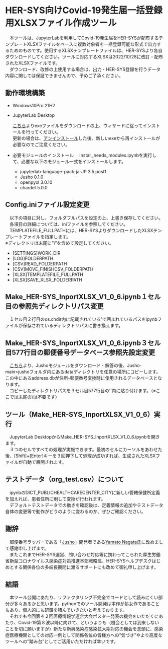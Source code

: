 # HER-SYS向けCovid-19発生届一括登録用XLSXファイル作成ツール
　本ツールは、JupyterLabを利用してCovid-19発生届をHER-SYSが配布するテンプレートXLSXファイルをベースに複数対象者を一括登録可能な形式で出力するためのものです。使用するXLSXテンプレートファイルは、HER-SYSより各自ダウンロードしてください。ツールに対応するXLSXは2022/10/28に改訂・配布されたXLSXファイルです。  
　ダウンロード、改修の上使用する場合は、出力・HER-SYS登録を行うデータ内容に関しては保証できませんので、予めご了承ください。
## 動作環境構築
- Windows10Pro 21H2  
- JupyterLab Desktop
  
  [こちら](https://github.com/jupyterlab/jupyterlab-desktop/releases/latest/download/JupyterLab-Setup-Windows.exe)よりexeファイルをダウンロードの上、ウィザードに従ってインストールを行ってください。  
  更新の場合は、[アンインストール](https://github.com/jupyterlab/jupyterlab-desktop/blob/master/user-guide.md#windows)した後、新しいexeから再インストールが必要なのでご注意ください。
- 必要モジュールのインストール
　Install_needs_modules.ipynbを実行して、必要な以下のモジュール一式をインストールします。  
  - jupyterlab-language-pack-ja-JP 3.5.post1
  - Jusho 0.1.0
  - openpyxl 3.0.10
  - chardet 5.0.0
 
## Config.iniファイル設定変更
　以下の項目に対し、フォルダフルパスを設定の上、上書き保存してください。   
　各項目の詳細については、iniファイルを参照してください。  
　TEMPLATEFILE_FULLPATHには、HER-SYSよりダウンロードしたXLSXテンプレートファイルを指定します。  
  ※ディレクトリは末尾に”\”を含めて設定してください。
 - [SETTINGS]WORK_DIR
 - [LOG]FOLDERPATH
 - [CSV]READ_FOLDERPATH
 - [CSV]MOVE_FINISHCSV_FOLDERPATH
 - [XLSX]TEMPLATEFILE_FULLPATH
 - [XLSX]SAVE_XLSX_FOLDERPATH
 ## Make_HER-SYS_InportXLSX_V1_0_6.ipynb１セル目の参照先ディレクトリパス変更
 　１セル目２行目のos.chdir内に記載されている'で囲まれているパスをipynbファイルが保存されているディレクトリパスに書き換えます。
 ## Make_HER-SYS_InportXLSX_V1_0_6.ipynb３セル目577行目の郵便番号データベース参照先設定変更
 　[こちら](https://github.com/nagataaaas/Jusho/archive/refs/heads/main.zip)より、Jushoモジュールをダウンロード・解答の後、Jusho-main>jushoフォルダ内にあるdataディレクトリを任意の場所にコピーします。この中にあるaddress.dbが住所-郵便番号変換時に使用されるデータベースとなります。  
　コピーしたディレクトリパスを３セル目577行目の''内に貼り付けます。（※ここでは末尾の\は不要です）
 ## ツール（Make_HER-SYS_InportXLSX_V1_0_6）実行
 　JupyterLab DesktopからMake_HER-SYS_InportXLSX_V1_0_6.ipynbを開きます。  
 　３つのセルですべての処理が実施できます。最初のセルにカーソルをあわせた後、[Shift]+[Enter]キーを３回押下して処理が成功すれば、生成されたXLSXファイルが自動で展開されます。
 ## テストデータ（org_test.csv）について
 　ipynbのDICT_PUBLICHEALTHCARECENTER_CITYに新しい管轄保健所定義を加えれば、患者住所に則して変換が行われます。  
 　デフォルトテストデータでの動きを確認後は、定義情報の追加やテストデータ自体の変更等で動作がどうのように変わるのか、ぜひご確認ください。  
 ## 謝辞
 　郵便番号ラッパーである「[Jusho](https://github.com/nagataaaas/Jusho)」開発者である[Yamato Nagata氏](https://twitter.com/514YJ)に改めまして感謝申し上げます。  
 　またこれまでHER-SYS運営、問い合わせ対応等に携わってこられた厚生労働省新型コロナウイルス感染症対策推進本部戦略班、HER-SYSヘルプデスクはじめとする関係各位の多岐長期間に渡るサポートにも改めて御礼申し上げます。
 ## 結語
 　本ツール公開にあたり、リファクタリング不完全でコードとして読みにくい部分が多々あるかと思います。pythonでのツール開発は本作が処女作であることもあり、個人的にも研鑽を積んでいきたいと考えております。  
 　それでも今回第４２回医療情報学連合大会ポスター発表の機会をいただくにあたり、Covid-19第８波以降に向けて、というよりも（機会としては到来しないことを切に願いますが）新たな新興感染症感染拡大期対応の機会を念頭に、感染症医療機関としての対応一例として関係各位の皆様方への”気づき”やより高度なツールへの”踏み台”としてご活用いただければ幸いです。  